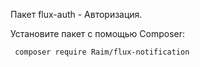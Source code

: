 Пакет flux-auth - Авторизация.

Установите пакет с помощью Composer:

``` bash
 composer require Raim/flux-notification
```